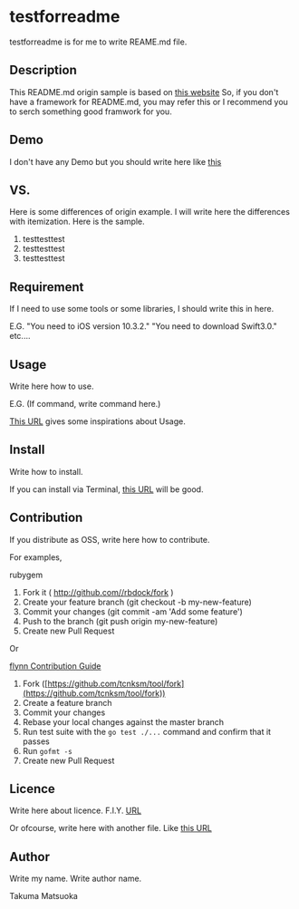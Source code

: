 # testforreadme

testforreadme is for me to write REAME.md file.

## Description

This README.md origin sample is based on [this website](http://deeeet.com/writing/2014/07/31/readme/)
So, if you don't have a framework for README.md, you may refer this or I recommend you to serch something good framwork for you.

## Demo

I don't have any Demo but you should write here like [this](http://qiita.com/takuya-ki/items/13e445096752b8181de7)

## VS. 

Here is some differences of origin example.
I will write here the differences with itemization.
Here is the sample.

1. testtesttest
2. testtesttest
3. testtesttest

## Requirement

 If I need to use some tools or some libraries, I should write this in here.
 
 E.G.
 "You need to iOS version 10.3.2."
 "You need to download Swift3.0."
 etc....
 
## Usage

Write here how to use.

E.G.
(If command, write command here.)

[This URL](https://github.com/motemen/ghq) gives some inspirations about Usage.

## Install

Write how to install.

If you can install via Terminal, [this URL](https://github.com/expressjs/express) will be good.


## Contribution

If you distribute as OSS, write here how to contribute.

For examples, 

rubygem
1. Fork it ( http://github.com//rbdock/fork )
2. Create your feature branch (git checkout -b my-new-feature)
3. Commit your changes (git commit -am 'Add some feature')
4. Push to the branch (git push origin my-new-feature)
5. Create new Pull Request

Or

[flynn Contribution Guide](https://flynn.io/docs/contributing)
1. Fork ([https://github.com/tcnksm/tool/fork](https://github.com/tcnksm/tool/fork))
2. Create a feature branch
3. Commit your changes
4. Rebase your local changes against the master branch
5. Run test suite with the `go test ./...` command and confirm that it passes
6. Run `gofmt -s`
7. Create new Pull Request

## Licence

Write here about licence.
F.I.Y. [URL](http://qiita.com/tadsan/items/99d816e78ca429093b75)

Or ofcourse, write here with another file.
Like [this URL](https://github.com/peco/peco/blob/master/LICENSE)

## Author

Write my name.
Write author name.

Takuma Matsuoka
